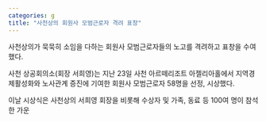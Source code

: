 ```yaml
---
categories: g
title: "사천상의 회원사 모범근로자 격려 표창"
---
```

사천상의가 묵묵히 소임을 다하는 회원사 모범근로자들의 노고를 격려하고 표창을 수여했다.

사천 상공회의소(회장 서희영)는  지난 23일 사천 아르떼리조트 아젤리아홀에서 지역경제활성화와 노사관계 증진에 기여한 회원사 모범근로자 58명을 선정, 시상했다.

이날 시상식은 사천상의 서희영 회장을 비롯해 수상자 및 가족, 동료 등 100여 명이 참석한 가운